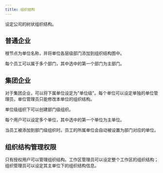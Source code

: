 ```yaml
---
title: 组织结构
---
```


设定公司的树状组织结构。

## 普通企业

根节点为单位名称，并将单位各层级部门添加到组织结构图中。

每个员工可以属于多个部门，其中选中的第一个部门为主部门。

## 集团企业

对于集团企业，可以将下属单位设定为"单位级"。每个单位可以设定单独的单位管理员，单位管理员只能修改本单位的组织结构。

单位级组织下可以创建部门级组织。

每个用户可以设定多个单位，其中选中的第一个单位为主单位。

当员工被添加到部门级组织时。员工的所属单位会自动被设置为部门对应的单位。

## 组织结构管理权限

只有授权用户可以管理组织结构。工作区管理员可以设定整个工作区的组织结构；组织管理员可以设定其主单位下的组织结构信息。
